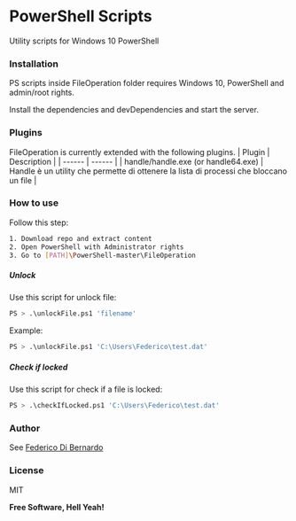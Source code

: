 # PowerShell Scripts

Utility scripts for Windows 10 PowerShell


### Installation

PS scripts inside FileOperation folder requires Windows 10, PowerShell and admin/root rights.

Install the dependencies and devDependencies and start the server.


### Plugins

FileOperation is currently extended with the following plugins. 
| Plugin | Description |
| ------ | ------ |
| handle/handle.exe (or handle64.exe) | Handle è un utility che permette di ottenere la lista di processi che bloccano un file |


### How to use

Follow this step:
```sh
1. Download repo and extract content
2. Open PowerShell with Administrator rights
3. Go to [PATH]\PowerShell-master\FileOperation
```

##### Unlock
Use this script for unlock file:
```sh
PS > .\unlockFile.ps1 'filename'
```
Example:
```sh
PS > .\unlockFile.ps1 'C:\Users\Federico\test.dat'
```

##### Check if locked
Use this script for check if a file is locked:
```sh
PS > .\checkIfLocked.ps1 'C:\Users\Federico\test.dat'
```


### Author

See [Federico Di Bernardo](https://www.linkedin.com/in/federico-di-bernardo-373ba7a9)


### License

MIT

**Free Software, Hell Yeah!**
